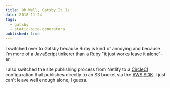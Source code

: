 ```yaml
---
title: Oh Well, Gatsby It Is
date: 2018-11-24
tags:
  - gatsby
  - static-site-generators
published: true
---
```


I switched over to Gatsby because Ruby is kind of annoying and because I'm more of a JavaScript tinkerer than a Ruby "it just works leave it alone"-er.

<!--more-->

I also switched the site publishing process from Netlify to a [CircleCI][] configuration that publishes directly to an S3 bucket via the [AWS SDK][awssdk]. I just can't leave well enough alone, I guess.

[circleci]: https://circleci.com/
[awssdk]: https://aws.amazon.com/tools/
